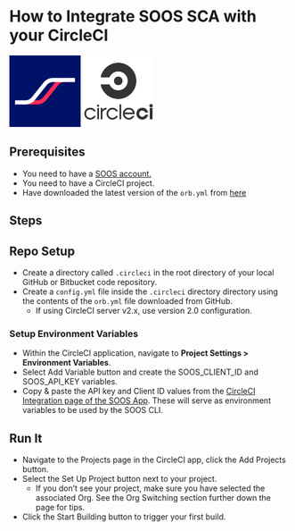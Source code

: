 # How to Integrate SOOS SCA with your CircleCI

<img src="../assets/img/SOOS-Icon.png" alt="SOOS" width="128" height="128">
<img src="../assets/img/circleci.png" alt="circleci" width="128" height="128">

## Prerequisites

- You need to have a [SOOS account.](https://app.soos.io/register)
- You need to have a CircleCI project.
- Have downloaded the latest version of the `orb.yml` from [here](https://github.com/soos-io/soos-ci-analysis-circleci-orb)

## Steps

## Repo Setup
* Create a directory called `.circleci` in the root directory of your local GitHub or Bitbucket code repository.
* Create a `config.yml` file inside the `.circleci` directory directory using the contents of the `orb.yml` file downloaded from GitHub.
    * If using CircleCI server v2.x, use version 2.0 configuration.

### **Setup Environment Variables**
* Within the CircleCI application, navigate to **Project Settings > Environment Variables**.
* Select Add Variable button and create the SOOS_CLIENT_ID and SOOS_API_KEY variables.
* Copy & paste the API key and Client ID values from the [CircleCI Integration page of the SOOS App](https://app.soos.io/integrate/sca?id=circleci). These will serve as environment variables to be used by the SOOS CLI.

## Run It
* Navigate to the Projects page in the CircleCI app, click the Add Projects button.
* Select the Set Up Project button next to your project. 
    * If you don’t see your project, make sure you have selected the associated Org. See the Org Switching section further down the page for tips.
* Click the Start Building button to trigger your first build.